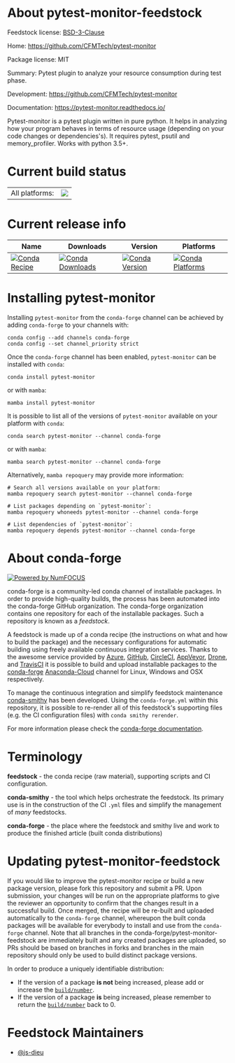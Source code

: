 About pytest-monitor-feedstock
==============================

Feedstock license: [BSD-3-Clause](https://github.com/conda-forge/pytest-monitor-feedstock/blob/main/LICENSE.txt)

Home: https://github.com/CFMTech/pytest-monitor

Package license: MIT

Summary: Pytest plugin to analyze your resource consumption during test phase.

Development: https://github.com/CFMTech/pytest-monitor

Documentation: https://pytest-monitor.readthedocs.io/

Pytest-monitor is a pytest plugin written in pure python. It helps in
analyzing how your program behaves in terms of resource usage (depending on your code changes or dependencies's).
It requires pytest, psutil and memory_profiler. Works with python 3.5+.


Current build status
====================


<table><tr><td>All platforms:</td>
    <td>
      <a href="https://dev.azure.com/conda-forge/feedstock-builds/_build/latest?definitionId=9147&branchName=main">
        <img src="https://dev.azure.com/conda-forge/feedstock-builds/_apis/build/status/pytest-monitor-feedstock?branchName=main">
      </a>
    </td>
  </tr>
</table>

Current release info
====================

| Name | Downloads | Version | Platforms |
| --- | --- | --- | --- |
| [![Conda Recipe](https://img.shields.io/badge/recipe-pytest--monitor-green.svg)](https://anaconda.org/conda-forge/pytest-monitor) | [![Conda Downloads](https://img.shields.io/conda/dn/conda-forge/pytest-monitor.svg)](https://anaconda.org/conda-forge/pytest-monitor) | [![Conda Version](https://img.shields.io/conda/vn/conda-forge/pytest-monitor.svg)](https://anaconda.org/conda-forge/pytest-monitor) | [![Conda Platforms](https://img.shields.io/conda/pn/conda-forge/pytest-monitor.svg)](https://anaconda.org/conda-forge/pytest-monitor) |

Installing pytest-monitor
=========================

Installing `pytest-monitor` from the `conda-forge` channel can be achieved by adding `conda-forge` to your channels with:

```
conda config --add channels conda-forge
conda config --set channel_priority strict
```

Once the `conda-forge` channel has been enabled, `pytest-monitor` can be installed with `conda`:

```
conda install pytest-monitor
```

or with `mamba`:

```
mamba install pytest-monitor
```

It is possible to list all of the versions of `pytest-monitor` available on your platform with `conda`:

```
conda search pytest-monitor --channel conda-forge
```

or with `mamba`:

```
mamba search pytest-monitor --channel conda-forge
```

Alternatively, `mamba repoquery` may provide more information:

```
# Search all versions available on your platform:
mamba repoquery search pytest-monitor --channel conda-forge

# List packages depending on `pytest-monitor`:
mamba repoquery whoneeds pytest-monitor --channel conda-forge

# List dependencies of `pytest-monitor`:
mamba repoquery depends pytest-monitor --channel conda-forge
```


About conda-forge
=================

[![Powered by
NumFOCUS](https://img.shields.io/badge/powered%20by-NumFOCUS-orange.svg?style=flat&colorA=E1523D&colorB=007D8A)](https://numfocus.org)

conda-forge is a community-led conda channel of installable packages.
In order to provide high-quality builds, the process has been automated into the
conda-forge GitHub organization. The conda-forge organization contains one repository
for each of the installable packages. Such a repository is known as a *feedstock*.

A feedstock is made up of a conda recipe (the instructions on what and how to build
the package) and the necessary configurations for automatic building using freely
available continuous integration services. Thanks to the awesome service provided by
[Azure](https://azure.microsoft.com/en-us/services/devops/), [GitHub](https://github.com/),
[CircleCI](https://circleci.com/), [AppVeyor](https://www.appveyor.com/),
[Drone](https://cloud.drone.io/welcome), and [TravisCI](https://travis-ci.com/)
it is possible to build and upload installable packages to the
[conda-forge](https://anaconda.org/conda-forge) [Anaconda-Cloud](https://anaconda.org/)
channel for Linux, Windows and OSX respectively.

To manage the continuous integration and simplify feedstock maintenance
[conda-smithy](https://github.com/conda-forge/conda-smithy) has been developed.
Using the ``conda-forge.yml`` within this repository, it is possible to re-render all of
this feedstock's supporting files (e.g. the CI configuration files) with ``conda smithy rerender``.

For more information please check the [conda-forge documentation](https://conda-forge.org/docs/).

Terminology
===========

**feedstock** - the conda recipe (raw material), supporting scripts and CI configuration.

**conda-smithy** - the tool which helps orchestrate the feedstock.
                   Its primary use is in the construction of the CI ``.yml`` files
                   and simplify the management of *many* feedstocks.

**conda-forge** - the place where the feedstock and smithy live and work to
                  produce the finished article (built conda distributions)


Updating pytest-monitor-feedstock
=================================

If you would like to improve the pytest-monitor recipe or build a new
package version, please fork this repository and submit a PR. Upon submission,
your changes will be run on the appropriate platforms to give the reviewer an
opportunity to confirm that the changes result in a successful build. Once
merged, the recipe will be re-built and uploaded automatically to the
`conda-forge` channel, whereupon the built conda packages will be available for
everybody to install and use from the `conda-forge` channel.
Note that all branches in the conda-forge/pytest-monitor-feedstock are
immediately built and any created packages are uploaded, so PRs should be based
on branches in forks and branches in the main repository should only be used to
build distinct package versions.

In order to produce a uniquely identifiable distribution:
 * If the version of a package **is not** being increased, please add or increase
   the [``build/number``](https://docs.conda.io/projects/conda-build/en/latest/resources/define-metadata.html#build-number-and-string).
 * If the version of a package **is** being increased, please remember to return
   the [``build/number``](https://docs.conda.io/projects/conda-build/en/latest/resources/define-metadata.html#build-number-and-string)
   back to 0.

Feedstock Maintainers
=====================

* [@js-dieu](https://github.com/js-dieu/)

